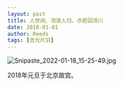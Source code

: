 ```yaml
---
layout: post
title: 人世间、流浪人归、亦若回流川
date: 2018-01-01
author: Reeds
tags: [吉光片羽]
---
```


![Snipaste_2022-01-18_15-25-49.jpg](https://s2.loli.net/2022/01/18/WbOT6yMJit5h8fl.jpg)

2018年元旦于北京故宫。